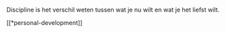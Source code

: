 Discipline is het verschil weten tussen wat je nu wilt en wat je het liefst wilt.

[[*personal-development]]